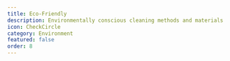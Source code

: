 ```yaml
---
title: Eco-Friendly
description: Environmentally conscious cleaning methods and materials
icon: CheckCircle
category: Environment
featured: false
order: 8
---
```


